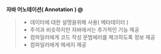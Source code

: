  **자바 어노테이션( Annotation ) @** 
 
> - 데이터에 대한 설명을위해 사용( 메타데이터 )
> - 주석과 비슷하지만 자바에서는 추가적인 기능 제공
> - 컴파일러에게 코드 작성 문법에러를 체크하도록 정보 제공
> - 컴파일러에게 메세지 제공


